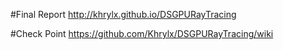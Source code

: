 #Final Report
http://khrylx.github.io/DSGPURayTracing

#Check Point
https://github.com/Khrylx/DSGPURayTracing/wiki


